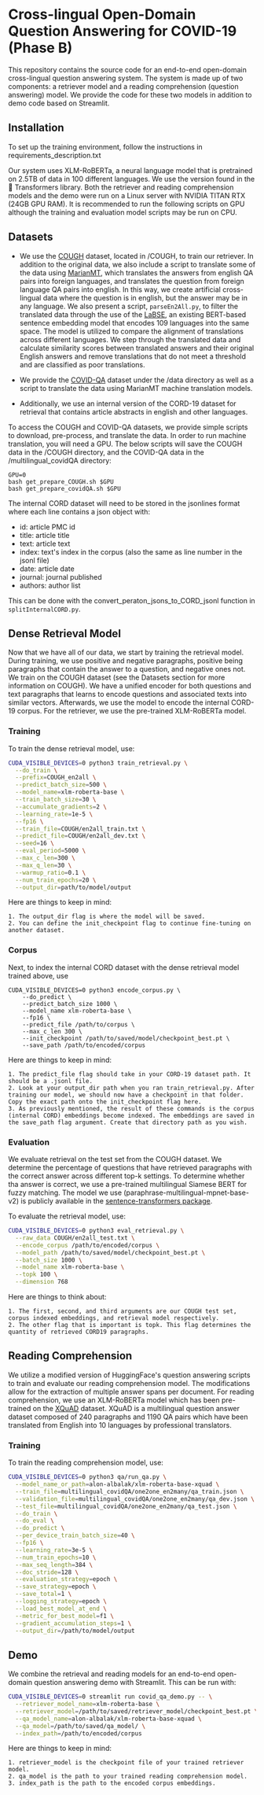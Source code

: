 # Cross-lingual Open-Domain Question Answering for COVID-19 (Phase B)

This repository contains the source code for an end-to-end open-domain cross-lingual question answering system. The system is made up of two components: a retriever model and a reading comprehension (question answering) model. We provide the code for these two models in addition to demo code based on Streamlit. 


## Installation
To set up the training environment, follow the instructions in requirements_description.txt

Our system uses XLM-RoBERTa, a neural language model that is pretrained on 2.5TB of data in 100 different languages. We use the version found in the 🤗 Transformers library.
Both the retriever and reading comprehension models and the demo were run on a Linux server with NVIDIA TITAN RTX (24GB GPU RAM). It is recommended to run the following scripts on GPU although the training and evaluation model scripts may be run on CPU.


## Datasets
- We use the [COUGH](https://github.com/sunlab-osu/covid-faq/) dataset, located in /COUGH, to train our retriever. In addition to the original data, we also include a script to translate some of the data using [MarianMT](https://marian-nmt.github.io/), which translates the answers from english QA pairs into foreign languages, and translates the question from foreign language QA pairs into english. In this way, we create artificial cross-lingual data where the question is in english, but the answer may be in any language. We also present a script, ```parseEn2All.py```, to filter the translated data through the use of the [LaBSE](https://ai.googleblog.com/2020/08/language-agnostic-bert-sentence.html), an existing BERT-based sentence embedding model that encodes 109 languages into the same space. The model is utilized to compare the alignment of translations across different languages. We step through the translated data and calculate similarity scores between translated answers and their original English answers and remove translations that do not meet a threshold and are classified as poor translations.

- We provide the [COVID-QA](https://www.aclweb.org/anthology/2020.nlpcovid19-acl.18.pdf) dataset under the /data directory as well as a script to translate the data using MarianMT machine translation models.
- Additionally, we use an internal version of the CORD-19 dataset for retrieval that contains article abstracts in english and other languages.


To access the COUGH and COVID-QA datasets, we provide simple scripts to download, pre-process, and translate the data. In order to run machine translation, you will need a GPU. The below scripts will save the COUGH data in the /COUGH directory, and the COVID-QA data in the /multilingual_covidQA directory:
```
GPU=0
bash get_prepare_COUGH.sh $GPU
bash get_prepare_covidQA.sh $GPU
```

The internal CORD dataset will need to be stored in the jsonlines format where each line contains a json object with:
  * id: article PMC id
  * title: article title
  * text: article text
  * index: text's index in the corpus (also the same as line number in the jsonl file)
  * date: article date 
  * journal: journal published
  * authors: author list

This can be done with the convert_peraton_jsons_to_CORD_jsonl function in ```splitInternalCORD.py```.
 

## Dense Retrieval Model
Now that we have all of our data, we start by training the retrieval model. During training, we use positive and negative paragraphs, positive being paragraphs that contain the answer to a question, and negative ones not. We train on the COUGH dataset (see the Datasets section for more information on COUGH). We have a unified encoder for both questions and text paragraphs that learns to encode questions and associated texts into similar vectors. Afterwards, we use the model to encode the internal CORD-19 corpus. For the retriever, we use the pre-trained XLM-RoBERTa model.

### Training
To train the dense retrieval model, use:
```bash
CUDA_VISIBLE_DEVICES=0 python3 train_retrieval.py \
  --do_train \
  --prefix=COUGH_en2all \
  --predict_batch_size=500 \
  --model_name=xlm-roberta-base \
  --train_batch_size=30 \
  --accumulate_gradients=2 \
  --learning_rate=1e-5 \
  --fp16 \
  --train_file=COUGH/en2all_train.txt \
  --predict_file=COUGH/en2all_dev.txt \
  --seed=16 \
  --eval_period=5000 \
  --max_c_len=300 \
  --max_q_len=30 \
  --warmup_ratio=0.1 \
  --num_train_epochs=20 \
  --output_dir=path/to/model/output
```

Here are things to keep in mind:
```
1. The output_dir flag is where the model will be saved.
2. You can define the init_checkpoint flag to continue fine-tuning on another dataset.
```

### Corpus
Next, to index the internal CORD dataset with the dense retrieval model trained above, use
```
CUDA_VISIBLE_DEVICES=0 python3 encode_corpus.py \
    --do_predict \
    --predict_batch_size 1000 \
    --model_name xlm-roberta-base \
    --fp16 \
    --predict_file /path/to/corpus \
    --max_c_len 300 \
    --init_checkpoint /path/to/saved/model/checkpoint_best.pt \
    --save_path /path/to/encoded/corpus
```

Here are things to keep in mind:
```
1. The predict_file flag should take in your CORD-19 dataset path. It should be a .jsonl file.
2. Look at your output_dir path when you ran train_retrieval.py. After training our model, we should now have a checkpoint in that folder. Copy the exact path onto the init_checkpoint flag here.
3. As previously mentioned, the result of these commands is the corpus (internal CORD) embeddings become indexed. The embeddings are saved in the save_path flag argument. Create that directory path as you wish.
```

### Evaluation
We evaluate retrieval on the test set from the COUGH dataset. We determine the percentage of questions that have retrieved paragraphs with the correct answer across different top-k settings. To determine whether tha answer is correct, we use a pre-trained multilingual Siamese BERT for fuzzy matching. The model we use (paraphrase-multilingual-mpnet-base-v2) is publicly available in the [sentence-transformers package](https://www.sbert.net/docs/pretrained_models.html).

To evaluate the retrieval model, use:
```bash
CUDA_VISIBLE_DEVICES=0 python3 eval_retrieval.py \
  --raw_data COUGH/en2all_test.txt \
  --encode_corpus /path/to/encoded/corpus \
  --model_path /path/to/saved/model/checkpoint_best.pt \
  --batch_size 1000 \
  --model_name xlm-roberta-base \
  --topk 100 \
  --dimension 768
```

Here are things to think about:
```
1. The first, second, and third arguments are our COUGH test set, corpus indexed embeddings, and retrieval model respectively.
2. The other flag that is important is topk. This flag determines the quantity of retrieved CORD19 paragraphs.
```

## Reading Comprehension
We utilize a modified version of HuggingFace's question answering scripts to train and evaluate our reading comprehension model. The modifications allow for the extraction of multiple answer spans per document. For reading comprehension, we use an XLM-RoBERTa model which has been pre-trained on the [XQuAD](https://arxiv.org/pdf/1910.11856.pdf) dataset. XQuAD is a multilingual question answer dataset composed of 240 paragraphs and 1190 QA pairs which have been translated from English into 10 languages by professional translators.

### Training
To train the reading comprehension model, use:
```bash
CUDA_VISIBLE_DEVICES=0 python3 qa/run_qa.py \
  --model_name_or_path=alon-albalak/xlm-roberta-base-xquad \
  --train_file=multilingual_covidQA/one2one_en2many/qa_train.json \
  --validation_file=multilingual_covidQA/one2one_en2many/qa_dev.json \
  --test_file=multilingual_covidQA/one2one_en2many/qa_test.json \
  --do_train \
  --do_eval \
  --do_predict \
  --per_device_train_batch_size=40 \
  --fp16 \
  --learning_rate=3e-5 \
  --num_train_epochs=10 \
  --max_seq_length=384 \
  --doc_stride=128 \
  --evaluation_strategy=epoch \
  --save_strategy=epoch \
  --save_total=1 \
  --logging_strategy=epoch \
  --load_best_model_at_end \
  --metric_for_best_model=f1 \
  --gradient_accumulation_steps=1 \
  --output_dir=/path/to/model/output

```

## Demo
We combine the retrieval and reading models for an end-to-end open-domain question answering demo with Streamlit. This can be run with:
```bash
CUDA_VISIBLE_DEVICES=0 streamlit run covid_qa_demo.py -- \
  --retriever_model_name=xlm-roberta-base \
  --retriever_model=/path/to/saved/retriever_model/checkpoint_best.pt \
  --qa_model_name=alon-albalak/xlm-roberta-base-xquad \
  --qa_model=/path/to/saved/qa_model/ \
  --index_path=/path/to/encoded/corpus
```
Here are things to keep in mind:
```
1. retriever_model is the checkpoint file of your trained retriever model.
2. qa_model is the path to your trained reading comprehension model.
3. index_path is the path to the encoded corpus embeddings.
```
